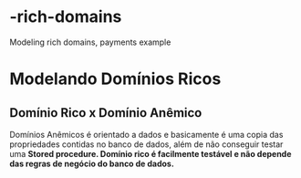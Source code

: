 # -rich-domains
 Modeling rich domains, payments example

# Modelando Domínios Ricos 

## Domínio Rico x Domínio Anêmico

Domínios Anêmicos é orientado a dados e basicamente é uma copia das propriedades contidas no banco de dados, além de não conseguir testar uma **Stored procedure. Domínio rico é facilmente testável e não depende das regras de negócio do banco de dados.**



